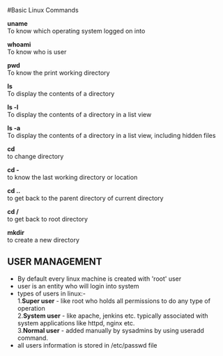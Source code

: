 #Basic Linux Commands

**uname**\
To know which operating system logged on into

**whoami**\
To know who is user

**pwd**\
To know the print working directory

**ls**\
To display the contents of a directory

**ls -l**\
To display the contents of a directory in a list view

**ls -a**\
To display the contents of a directory in a list view, including hidden files

**cd**\
to change directory

**cd -**\
to know the last working directory or location

**cd ..**\
to get back to the parent directory of current directory

**cd /**\
to get back to root directory

**mkdir**\
to create a new directory

**USER MANAGEMENT**
------------------
* By default every linux machine is created with 'root' user
* user is an entity who will login into system
* types of users in linux:- \
  1.**Super user** - like root who holds all permissions to do any type of operation\
  2.**System user** - like apache, jenkins etc. typically associated with system applications like httpd, nginx etc.\
  3.**Normal user** - added manually by sysadmins by using useradd command.
* all users information is stored in /etc/passwd file





